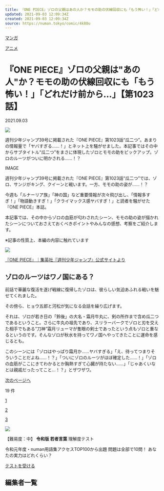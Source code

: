 ```yaml
---
title: 『ONE PIECE』ゾロの父親はあの人か？モモの助の伏線回収にも「もう怖い！」「どれだけ前から…」【第1023話】
updated: 2021-09-03 12:09:34Z
created: 2021-09-03 12:09:34Z
source: https://numan.tokyo/comic/4k8Ou
---
```


[マンガ](https://numan.tokyo/comic)

[アニメ](https://numan.tokyo/anime)

# 『ONE PIECE』ゾロの父親は"あの人"か？モモの助の伏線回収にも「もう怖い！」「どれだけ前から…」【第1023話】

2021.09.03

 ![](https://assets.numan.tokyo/media/articles/images/000/013/989/large/85d8fb76-2d4b-4dd9-ae21-a37ad4ac253e.png?1630335139)

週刊少年ジャンプ39号に掲載された『ONE PIECE』第1023話“瓜二つ”。あまりの情報量で「ヤバすぎる……！」とネット上を騒がせました。本記事ではその中からサブタイトル“瓜二つ”をまさに体現したゾロとモモの助をピックアップ。ゾロのルーツがついに明かされる……！？

IMAGE

週刊少年ジャンプ39号に掲載された『ONE PIECE』第1023話“瓜二つ”​では、ゾロ、サンジがキング、クイーンと戦います。一方、モモの助の姿が……！？

今週も「ルナーリア族」「神の国」など重要情報が次々飛び出し、「情報多すぎ！」「物語動きすぎ！」「クライマックス感ヤバすぎ！」と読者を騒がせた『ONE PIECE』本誌。

本記事では、その中からゾロの血筋が匂わされたシーン、モモの助の姿が描かれたシーンについておさえておくべきポイントやみんなの感想、考察をご紹介します。

※記事の性質上、本編の内容に触れています

 [![](https://assets.numan.tokyo/media/item_images/images/000/279/757/large/ab917db3-8f86-4f9b-9988-f8427c695d5a.png?1630335139)](https://numan.tokyo/comic/4k8Ou?image_key=279757&page=1)

[『ONE PIECE』｜集英社『週刊少年ジャンプ』公式サイトより](https://www.shonenjump.com/j/rensai/onepiece.html)

## ゾロのルーツはワノ国にある？

前話で華麗な復活を遂げ戦線に復帰したゾロは、彼らしい気迫あふれる戦いを魅せてくれました。

その傍ら、ヒョウ五郎と河松が気になる会話を繰り広げます。

それは、ゾロが若き日の「鈴後」の大名・霜月牛丸に、剣の所作まで含め瓜二つであるということ。さらに牛丸の祖先であり、スリラーバークでゾロと刃を交えた相手でもある“刀神”霜月リューマが隻眼の剣士であったという点もゾロと重なるというのです。そんなゾロが秋水を持ってワノ国へやってきたことに運命を感じるとも。

このシーンには「ゾロはやっぱり霜月か……ヤバすぎる」「え、待ってつまりそういうことだよね……！？」「ついにゾロのルーツがほぼ確定した……！」「ゾロの血筋がここにきてわかるとか胸熱すぎて心臓が持たない……」「じゃあくいなとは親戚だったってこと…！？」とザワザワ。

 [次のページへ](https://numan.tokyo/comic/4k8Ou?page=2)

19 件

 [1](https://numan.tokyo/comic/4k8Ou)

 [2](https://numan.tokyo/comic/4k8Ou?page=2)

 [3](https://numan.tokyo/comic/4k8Ou?page=3)

 [![](https://assets.numan.tokyo/media/resources/assets/000/002/253/original/reiwa_wakamono_640x100.gif?1589770848)](https://numan.tokyo/comic/test001)

【難易度：中】
**令和版 若者言葉**
理解度テスト

令和元年度・numan用語集アクセスTOP100から出題
問題は全部で10問！
あなたの実力はどれくらい？

 [テストを受ける](https://numan.tokyo/comic/exam002)

## 編集者一覧
